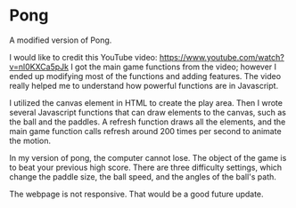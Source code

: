 # Pong
A modified version of Pong.

I would like to credit this YouTube video: https://www.youtube.com/watch?v=nl0KXCa5pJk
I got the main game functions from the video; however I ended up modifying most of the functions and adding features.
The video really helped me to understand how powerful functions are in Javascript.

I utilized the canvas element in HTML to create the play area. Then I wrote several Javascript functions that can draw elements to the canvas, such as the ball and the paddles. A refresh function draws all the elements, and the main game function calls refresh around 200 times per second to animate the motion.

In my version of pong, the computer cannot lose. The object of the game is to beat your previous high score. There are three difficulty settings, which change the paddle size, the ball speed, and the angles of the ball's path.

The webpage is not responsive. That would be a good future update.
